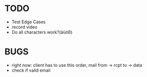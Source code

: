 # TODO

- Test Edge Cases
- record video
- Do all characters work?(äüöß)

# BUGS
- right now: client has to use this order, mail from -> rcpt to -> data
- check if valid email